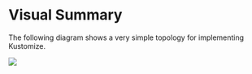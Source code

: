 # Visual Summary

The following diagram shows a very simple topology for implementing Kustomize.

![](./static/use-kustomize-for-kubernetes-deployments-00.png)
